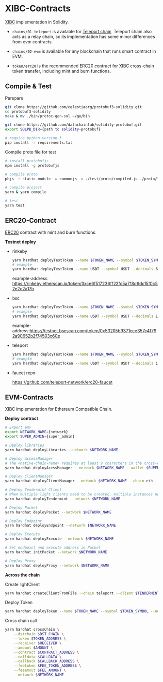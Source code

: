 # XIBC-Contracts

[XIBC](https://chain-docs.teleport.network/modules/XIBC) implementation in Solidity.

- `chains/01-teleport` is available for [Teleport chain](https://chain-docs.teleport.network). Teleport chain also acts as a relay chain, so its implementation has some minor differences from evm contracts.

- `chains/02-evm` is available for any blockchain that runs smart contract in EVM.

- `token/erc20` is the recommended ERC20 contract for XIBC cross-chain token transfer, including mint and burn functions.

## Compile & Test

Parepare

```bash
git clone https://github.com/celestiaorg/protobuf3-solidity.git
cd protobuf3-solidity
make & mv ./bin/protoc-gen-sol ~/go/bin

git clone https://github.com/datachainlab/solidity-protobuf.git
export SOLPB_DIR={path to solidity-protobuf}

# require python version 3
pip install -r requirements.txt
```

Compile proto file for test

```bash
# install protobufjs
npm install -g protobufjs

# compile proto
pbjs -t static-module -w commonjs -o ./test/proto/compiled.js ./proto/*.proto

# compile project
yarn & yarn compile

# test
yarn test
```

## ERC20-Contract

[ERC20](https://eips.ethereum.org/EIPS/eip-20) contract with mint and burn functions.

**Testnet deploy**

- rinkeby

    ```bash
    yarn hardhat deployTestToken --name $TOKEN_NAME --symbol $TOKEN_SYMBOL --decimals $DECIMAL --transfer $TRANSFER_CONTRACT_ADDRESS --network $NETWORK_NAME
    # example
    yarn hardhat deployTestToken --name USDT --symbol USDT --decimals 6 --transfer $TRANSFER_CONTRACT_ADDRESS --network rinkeby
    ```

    example-address: https://rinkeby.etherscan.io/token/0xce6f517236f122fc5a718d6dc15f0c52e2c2a17b

- bsc

    ```bash
    yarn hardhat deployTestToken --name $TOKEN_NAME --symbol $TOKEN_SYMBOL --decimals $DECIMAL --transfer $TRANSFER_CONTRACT_ADDRESS --network $NETWORK_NAME
    # example
    yarn hardhat deployTestToken --name USDT --symbol USDT --decimals 18 --transfer $TRANSFER_CONTRACT_ADDRESS --network bsctest
    ```

    example-address:https://testnet.bscscan.com/token/0x53205b9371ece357c4f792a90652b2f74503c60e

- teleport

    ```bash
    yarn hardhat deployTestToken --name $TOKEN_NAME --symbol $TOKEN_SYMBOL --decimals $DECIMAL --transfer $TRANSFER_CONTRACT_ADDRESS --network teleport
    # example
    yarn hardhat deployTestToken --name USDT --symbol USDT --decimals 18 --transfer $TRANSFER_CONTRACT_ADDRESS --network teleport
    ```

- faucet repo

    https://github.com/teleport-network/erc20-faucet

## EVM-Contracts

XIBC implementation for Ethereum Compatible Chain.

**Deploy contract**

```bash
# Export env
export NETWORK_NAME={network}
export SUPER_ADMIN={super_admin}

# Deploy libraries
yarn hardhat deployLibraries --network $NETWORK_NAME

# Deploy AccessManager
# The <native-chain-name> requires at least 9 characters in the cross-chain protocol.
yarn hardhat deployAcessManager --network $NETWORK_NAME --wallet $SUPER_ADMIN

# Deploy ClientManager
yarn hardhat deployClientManager --network $NETWORK_NAME --chain eth 

# Deploy Tendermint Client
# When multiple light clients need to be created, multiple instances need to be deployed (Tendermint contracts)
yarn hardhat deployTendermint --network $NETWORK_NAME

# Deploy Packet
yarn hardhat deployPacket --network $NETWORK_NAME

# Deploy Endpoint
yarn hardhat deployEndpoint --network $NETWORK_NAME

# Deploy Execute
yarn hardhat deployExecute --network $NETWORK_NAME

# Set endpoint and execute address in Packet
yarn hardhat initPacket --network $NETWORK_NAME

# Deploy Proxy
yarn hardhat deployProxy --network $NETWORK_NAME 
```

**Across the chain**

Create lightClient

```bash
yarn hardhat createClientFromFile --chain teleport --client $TENDERMINT_CLIENT --clientstate $CLIENT_STATE_PATH --consensusstate $CONSENSUS_STATE_PATH --network $NETWORK_NAME
```

Deploy Token

```bash
yarn hardhat deployToken --name $TOKEN_NAME --symbol $TOKEN_SYMBOL --network $NETWORK_NAME
```

Cross chain call

```bash
yarn hardhat crossChain \
    --dstchain $DST_CHAIN \
    --token $TOKEN_ADDRESS \
    --receiver $RECEIVER \
    --amount $AMOUNT \
    --contract $CONTRACT_ADDRESS \
    --calldata $CALLDATA \
    --callback $CALLBACK_ADDRESS \
    --feetoken $FEE_TOKEN_ADDRESS \
    --feeamout $FEE_AMOUNT \
    --network $NETWORK_NAME
```
